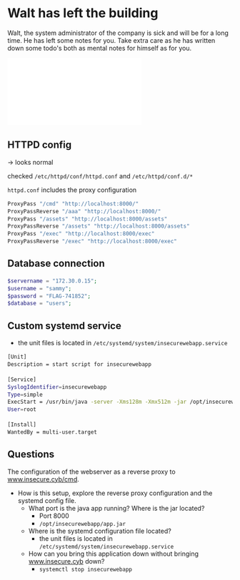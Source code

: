 # Walt has left the building

Walt, the system administrator of 
the company is sick and will be for a long time. He has left some notes 
for you. Take extra care as he has written down some todo's both as 
mental notes for himself as for you.

![Walt notes](../walt-notes.pdf)

## HTTPD config

→ looks normal

checked `/etc/httpd/conf/httpd.conf` and `/etc/httpd/conf.d/*`

`httpd.conf` includes the proxy configuration

```bash
ProxyPass "/cmd" "http://localhost:8000/"
ProxyPassReverse "/aaa" "http://localhost:8000/"
ProxyPass "/assets" "http://localhost:8000/assets"
ProxyPassReverse "/assets" "http://localhost:8000/assets"
ProxyPass "/exec" "http://localhost:8000/exec"
ProxyPassReverse "/exec" "http://localhost:8000/exec"
```

## Database connection

```php
$servername = "172.30.0.15";
$username = "sammy";
$password = "FLAG-741852";
$database = "users";
```

## Custom systemd service

- the unit files is located in `/etc/systemd/system/insecurewebapp.service`

```bash
[Unit]
Description = start script for insecurewebapp

[Service]
SyslogIdentifier=insecurewebapp
Type=simple
ExecStart = /usr/bin/java -server -Xms128m -Xmx512m -jar /opt/insecurewebapp/app.jar
User=root

[Install]
WantedBy = multi-user.target
```

## Questions

The configuration of the webserver as a reverse proxy to
www.insecure.cyb/cmd.

- How is this setup, explore the reverse proxy
configuration and the systemd config file.
    - What port is the java app
    running? Where is the jar located?
        - Port 8000
        - `/opt/insecurewebapp/app.jar`
    - Where is the systemd configuration
    file located?
        - the unit files is located in `/etc/systemd/system/insecurewebapp.service`
    - How can you bring this application down without bringing
    www.insecure.cyb down?
        - `systemctl stop insecurewebapp`
